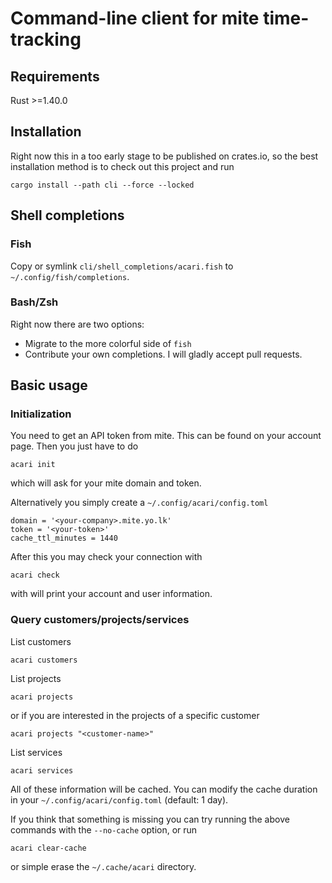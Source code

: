 # Command-line client for mite time-tracking

## Requirements

Rust >=1.40.0

## Installation

Right now this in a too early stage to be published on crates.io, so the best installation method is to check out this project and run
```
cargo install --path cli --force --locked
```

## Shell completions

### Fish

Copy or symlink `cli/shell_completions/acari.fish` to `~/.config/fish/completions`.

### Bash/Zsh

Right now there are two options:
* Migrate to the more colorful side of `fish`
* Contribute your own completions. I will gladly accept pull requests.

## Basic usage

### Initialization

You need to get an API token from mite. This can be found on your account page. Then you just have to do
```
acari init
```
which will ask for your mite domain and token.

Alternatively you simply create a `~/.config/acari/config.toml`
```
domain = '<your-company>.mite.yo.lk'
token = '<your-token>'
cache_ttl_minutes = 1440
```

After this you may check your connection with
```
acari check
```
with will print your account and user information.

### Query customers/projects/services

List customers
```
acari customers
```

List projects
```
acari projects
```
or if you are interested in the projects of a specific customer
```
acari projects "<customer-name>"
```

List services
```
acari services
```

All of these information will be cached. You can modify the cache duration in your `~/.config/acari/config.toml` (default: 1 day).

If you think that something is missing you can try running the above commands with the `--no-cache` option, or run
```
acari clear-cache
```
or simple erase the `~/.cache/acari` directory.
